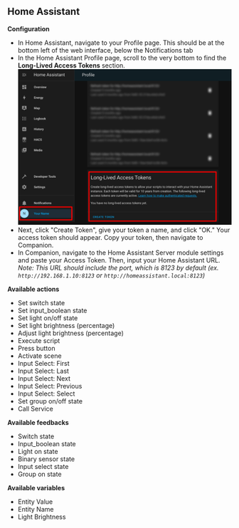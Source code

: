 ## Home Assistant

**Configuration**

- In Home Assistant, navigate to your Profile page. This should be at the bottom left of the web interface, below the Notifications tab
- In the Home Assistant Profile page, scroll to the very bottom to find the **Long-Lived Access Tokens** section.
  ![Home Assistant Profile Page](images/ha-profile-page.png?raw=true 'Home Assistant Profile Page')
- Next, click "Create Token", give your token a name, and click "OK." Your access token should appear. Copy your token, then navigate to Companion.
- In Companion, navigate to the Home Assistant Server module settings and paste your Access Token. Then, input your Home Assistant URL. _Note: This URL should include the port, which is 8123 by default (ex. `http://192.168.1.10:8123` or `http://homeassistant.local:8123`)_

**Available actions**

- Set switch state
- Set input_boolean state
- Set light on/off state
- Set light brightness (percentage)
- Adjust light brightness (percentage)
- Execute script
- Press button
- Activate scene
- Input Select: First
- Input Select: Last
- Input Select: Next
- Input Select: Previous
- Input Select: Select
- Set group on/off state
- Call Service

**Available feedbacks**

- Switch state
- Input_boolean state
- Light on state
- Binary sensor state
- Input select state
- Group on state

**Available variables**

- Entity Value
- Entity Name
- Light Brightness
